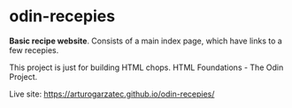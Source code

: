# odin-recepies

**Basic recipe website**. Consists of a main index page, which have links to a few recepies.

This project is just for building HTML chops. HTML Foundations - The Odin Project.

Live site: https://arturogarzatec.github.io/odin-recepies/
